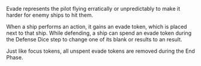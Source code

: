 Evade represents the pilot flying erratically or unpredictably to make it harder for enemy ships to hit them.

When a ship performs an <i class="xwing-miniatures-font xwing-miniatures-font-evade"></i> action, it gains an evade token, which is placed next to that ship. While defending, a ship can spend an evade token during the Defense Dice step to change one of its blank or <i class="xwing-miniatures-font xwing-miniatures-font-focus"></i> results to an <i class="xwing-miniatures-font xwing-miniatures-font-evade"></i> result.

Just like focus tokens, all unspent evade tokens are removed during the End Phase.